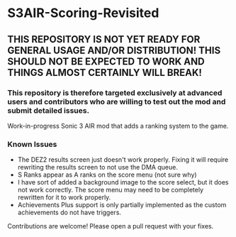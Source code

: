 # S3AIR-Scoring-Revisited

## THIS REPOSITORY IS NOT YET READY FOR GENERAL USAGE AND/OR DISTRIBUTION! THIS SHOULD NOT BE EXPECTED TO WORK AND THINGS ALMOST CERTAINLY WILL BREAK!
### This repository is therefore targeted exclusively at advanced users and contributors who are willing to test out the mod and submit detailed issues.

Work-in-progress Sonic 3 AIR mod that adds a ranking system to the game.

### Known Issues

 - The DEZ2 results screen just doesn't work properly. Fixing it will require rewriting the results screen to not use the DMA queue.
 - S Ranks appear as A ranks on the score menu (not sure why)
 - I have sort of added a background image to the score select, but it does not work correctly. The score menu may need to be completely rewritten for it to work properly.
 - Achievements Plus support is only partially implemented as the custom achievements do not have triggers.

Contributions are welcome! Please open a pull request with your fixes.
